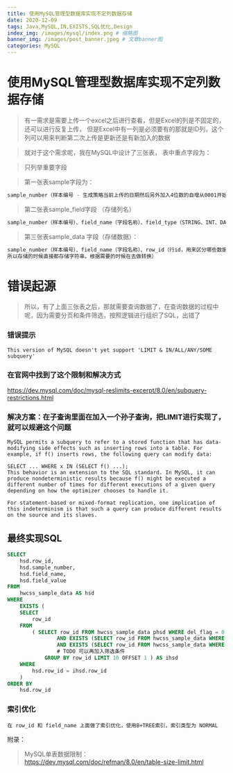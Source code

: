```yaml
---
title: 使用MySQL管理型数据库实现不定列数据存储
date: 2020-12-09
tags: Java,MySQL,IN,EXISTS,SQL优化,Design
index_img: /images/mysql/index.png # 缩略图
banner_img: /images/post_banner.jpeg # 文章banner图
categories: MySQL
---
```


# 使用MySQL管理型数据库实现不定列数据存储

> 有一需求是需要上传一个excel之后进行查看，但是Excel的列是不固定的，还可以进行反复上传，
但是Excel中有一列是必须要有的那就是ID列，这个列可以用来判断第二次上传是更新还是有新加入的数据


>  就对于这个需求呢，我在MySQL中设计了三张表， 表中重点字段为：

> 只列举重要字段

> 第一张表sample字段为：

```sql
sample_number（样本编号 - 生成策略当前上传的日期然后另外加入4位数的自增从0001开始例如第一个202012090001）、sample_name（上传excel的名字）、excel_url（上传excel存储在服务器的地址）
```

> 第二张表sample_field字段 （存储列名）

```sql
sample_number（样本编号）、field_name（字段名称）、field_type（STRING、INT、DATE）（字段类型）、is_primary（是否为主键）、field_index（字段排列顺序）
```

> 第三张表sample_data 字段（存储数据）：

```sql
sample_number（样本编号）、field_name（字段名称）、row_id（行id，用来区分哪些数据是属于同一行）、field_value（具体的列的值，因为字段已经表示了类型，
所以存储的时候直接都存储字符串，根据需要的时候在去做转换）
```

# 错误起源

> 所以，有了上面三张表之后，那就需要查询数据了，在查询数据的过程中呢，因为需要分页和条件筛选，按照逻辑进行组织了SQL，出错了

###  错误提示

```
This version of MySQL doesn't yet support 'LIMIT & IN/ALL/ANY/SOME subquery'
```

### 在官网中找到了这个限制和解决方式

https://dev.mysql.com/doc/mysql-reslimits-excerpt/8.0/en/subquery-restrictions.html

### 解决方案：在子查询里面在加入一个孙子查询，把LIMIT进行实现了，就可以规避这个问题 

```
MySQL permits a subquery to refer to a stored function that has data-modifying side effects such as inserting rows into a table. For example, if f() inserts rows, the following query can modify data:

SELECT ... WHERE x IN (SELECT f() ...);
This behavior is an extension to the SQL standard. In MySQL, it can produce nondeterministic results because f() might be executed a different number of times for different executions of a given query depending on how the optimizer chooses to handle it.

For statement-based or mixed-format replication, one implication of this indeterminism is that such a query can produce different results on the source and its slaves.
```

## 最终实现SQL

```sql
SELECT
	hsd.row_id,
	hsd.sample_number,
	hsd.field_name,
	hsd.field_value 
FROM
	hwcss_sample_data AS hsd 
WHERE
	EXISTS (
	SELECT
		row_id 
	FROM
		( SELECT row_id FROM hwcss_sample_data phsd WHERE del_flag = 0
			 	AND EXISTS (SELECT row_id FROM hwcss_sample_data WHERE field_name = 'S_Serial' AND field_value = '1001' AND  phsd.row_id = row_id ) 
				AND EXISTS (SELECT row_id FROM hwcss_sample_data WHERE field_name = 'ID' AND field_value = 'B112527' AND  phsd.row_id = row_id )
				# TODO 可以再加入筛选条件
			GROUP BY row_id LIMIT 10 OFFSET 1 ) AS ihsd 
	WHERE
		hsd.row_id = ihsd.row_id 
	) 
ORDER BY
	hsd.row_id
```

### 索引优化

```
在 row_id 和 field_name 上面做了索引优化，使用B+TREE索引，索引类型为 NORMAL
```

附录：

> MySQL单表数据限制：https://dev.mysql.com/doc/refman/8.0/en/table-size-limit.html